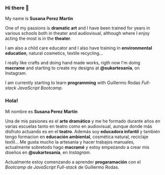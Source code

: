 ### Hi there 👋

My name is **Susana Perez Martin**

One of my passions is **dramatic art** and I have been trained for years in various schools both in theater and audiovisual, although where I enjoy acting the most is in the **theater**.

I am also a child care educator and I also have training in **environmental education**, natural cosmetics, textile recycling...

I really like crafts and doing hand made works, rigth now I'm doing **macrame** and starting to create my designs at **@sukartesania**, on Instagram.

I am currently starting to learn **programming** with Guillermo Rodas *Full-stack JavaScript Bootcamp*.



### Hola!
Mi nombre es **Susana Perez Martín**

Una de mis pasiones es el **arte dramático** y me he formado durante años en varias escuelas tanto en teatro como en audiovisual, aunque donde más disfruto actuando es en el **teatro**.
Además soy **educadora infantil** y también tengo formacion en **educación ambiental**, cosmética natural, reciclaje textil...
Me gusta mucho la artesanía y hacer trabajos manuales, actualmente sobretodo hago **macramé** y estoy empezando a crear mis diseños en **@sukartesania**, en *Instagram*.

Actualmente estoy comenzando a aprender **progaramación** con el *Bootcamp de JavaScript Full-stack* de Guillermo Rodas.




